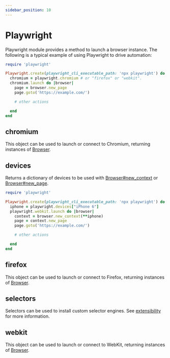 ```yaml
---
sidebar_position: 10
---
```


# Playwright

Playwright module provides a method to launch a browser instance. The following is a typical example of using Playwright
to drive automation:
```ruby
require 'playwright'

Playwright.create(playwright_cli_executable_path: 'npx playwright') do |playwright|
  chromium = playwright.chromium # or "firefox" or "webkit".
  chromium.launch do |browser|
    page = browser.new_page
    page.goto('https://example.com/')

    # other actions

  end
end
```

## chromium

This object can be used to launch or connect to Chromium, returning instances of [Browser](./browser).

## devices

Returns a dictionary of devices to be used with [Browser#new_context](./browser#new_context) or [Browser#new_page](./browser#new_page).
```ruby
require 'playwright'

Playwright.create(playwright_cli_executable_path: 'npx playwright') do |playwright|
  iphone = playwright.devices["iPhone 6"]
  playwright.webkit.launch do |browser|
    context = browser.new_context(**iphone)
    page = context.new_page
    page.goto('https://example.com/')

    # other actions

  end
end
```

## firefox

This object can be used to launch or connect to Firefox, returning instances of [Browser](./browser).

## selectors

Selectors can be used to install custom selector engines. See
[extensibility](https://playwright.dev/python/docs/extensibility) for more information.

## webkit

This object can be used to launch or connect to WebKit, returning instances of [Browser](./browser).
